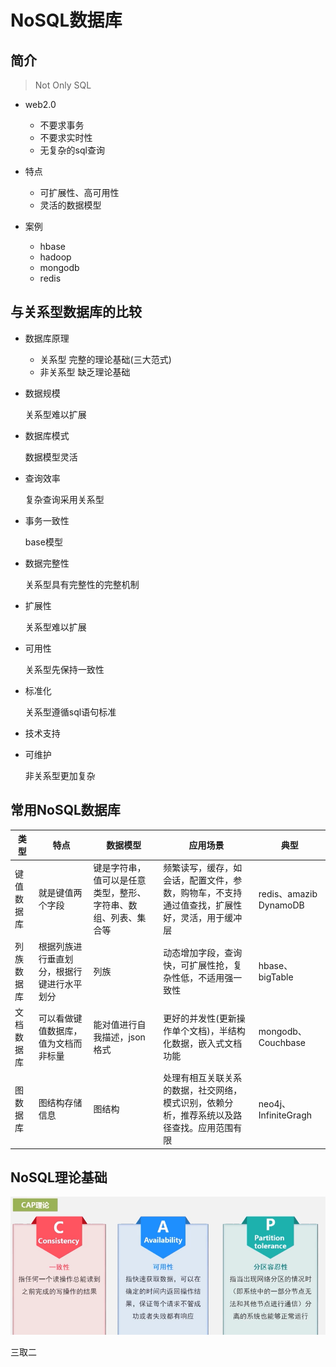 # NoSQL数据库

## 简介

> Not Only SQL

- web2.0
  - 不要求事务
  - 不要求实时性
  - 无复杂的sql查询

- 特点
  - 可扩展性、高可用性
  - 灵活的数据模型

- 案例
  - hbase
  - hadoop
  - mongodb
  - redis

## 与关系型数据库的比较

- 数据库原理

  - 关系型		完整的理论基础(三大范式)
  - 非关系型    缺乏理论基础

- 数据规模

  关系型难以扩展

- 数据库模式

  数据模型灵活

- 查询效率

  复杂查询采用关系型

- 事务一致性

  base模型 

- 数据完整性

  关系型具有完整性的完整机制

- 扩展性

  关系型难以扩展

- 可用性

  关系型先保持一致性

- 标准化

  关系型遵循sql语句标准

- 技术支持

- 可维护

  非关系型更加复杂



## 常用NoSQL数据库

| 类型       | 特点                                       |数据模型| 应用场景|典型                   |
| ---------- | ------------------------------------------ | ----- |  ----- | ---------------------- |
| 键值数据库 | 就是键值两个字段                           | 键是字符串，值可以是任意类型，整形、字符串、数组、列表、集合等 |频繁读写，缓存，如会话，配置文件，参数，购物车，不支持通过值查找，扩展性好，灵活，用于缓冲层|redis、amazib DynamoDB |
| 列族数据库 | 根据列族进行垂直划分，根据行键进行水平划分 |列族| 动态增加字段，查询快，可扩展性抢，复杂性低，不适用强一致性 |hbase、bigTable        |
| 文档数据库 | 可以看做键值数据库，值为文档而非标量       |能对值进行自我描述，json 格式| 更好的并发性(更新操作单个文档)，半结构化数据，嵌入式文档功能 |mongodb、Couchbase     |
| 图数据库   | 图结构存储信息                            |图结构| 处理有相互关联关系的数据，社交网络，模式识别，依赖分析，推荐系统以及路径查找。应用范围有限 | neo4j、InfiniteGragh   |



## NoSQL理论基础

![image-20201014153136003](../../_media/bigdata/image-20201014153136003.png)

三取二



